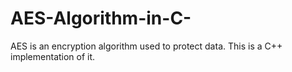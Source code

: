 # AES-Algorithm-in-C-
AES is an encryption algorithm used to protect data. This is a C++ implementation of it.
